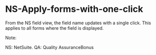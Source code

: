 # NS-Apply-forms-with-one-click
From the NS field view, the field name updates with a single click. This applies to all forms where the field is displayed.

Note:

NS: NetSuite.
QA: Quality AssuranceBonus
